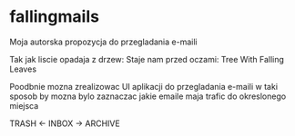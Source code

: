 # fallingmails
Moja autorska propozycja do przegladania e-maili


Tak jak liscie opadaja z drzew:
Staje nam przed oczami: Tree With Falling Leaves

Poodbnie mozna zrealizowac UI aplikacji do przegladania e-maili
w taki sposob by mozna bylo zaznaczac jakie emaile maja trafic do okreslonego miejsca

TRASH <- INBOX -> ARCHIVE



